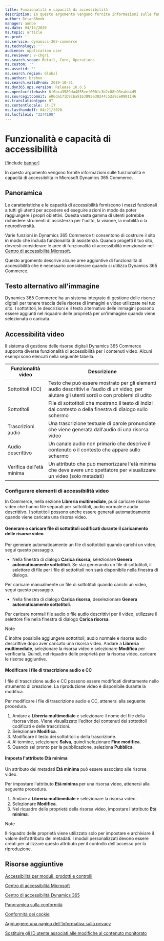 ```yaml
---
title: Funzionalità e capacità di accessibilità
description: In questo argomento vengono fornite informazioni sulle funzionalità e capacità di accessibilità in Microsoft Dynamics 365 Commerce.
author: BrianShook
manager: annbe
ms.date: 04/14/2020
ms.topic: article
ms.prod: ''
ms.service: dynamics-365-commerce
ms.technology: ''
audience: Application user
ms.reviewer: v-chgri
ms.search.scope: Retail, Core, Operations
ms.custom: ''
ms.assetid: ''
ms.search.region: Global
ms.author: brshoo
ms.search.validFrom: 2019-10-31
ms.dyn365.ops.version: Release 10.0.5
ms.openlocfilehash: 6f6bca3589da4055eef000fc3b2c88b93eabb4d5
ms.sourcegitcommit: e06da171b9cba8163893e30244c52a9ce0901146
ms.translationtype: HT
ms.contentlocale: it-IT
ms.lasthandoff: 04/21/2020
ms.locfileid: "3274190"
---
```

# <a name="accessibility-features-and-capabilities"></a>Funzionalità e capacità di accessibilità


[!include [banner](includes/banner.md)]

In questo argomento vengono fornite informazioni sulle funzionalità e capacità di accessibilità in Microsoft Dynamics 365 Commerce.

## <a name="overview"></a>Panoramica

Le caratteristiche e le capacità di accessibilità forniscono i mezzi funzionali a tutti gli utenti per accedere ed eseguire azioni in modo da poter raggiungere i propri obiettivi. Questa vasta gamma di utenti potrebbe richiedere strumenti di assistenza per l'udito, la visione, la mobilità o la neurodiversità.

Varie funzioni in Dynamics 365 Commerce ti consentono di costruire il sito in modo che includa funzionalità di assistenza. Quando progetti il tuo sito, dovresti considerare le aree di funzionalità di accessibilità menzionate nel [Centro di accessibilità Microsoft](https://www.microsoft.com/accessibility). 

Questo argomento descrive alcune aree aggiuntive di funzionalità di accessibilità che è necessario considerare quando si utilizza Dynamics 365 Commerce.

## <a name="image-alt-text"></a>Testo alternativo all'immagine

Dynamics 365 Commerce ha un sistema integrato di gestione delle risorse digitali per tenere traccia delle risorse di immagini e video utilizzate nel tuo sito. I sottotitoli, le descrizioni e il testo alternativo delle immagini possono essere aggiunti nel riquadro delle proprietà per un'immagine quando viene selezionata o caricata.

## <a name="video-accessibility"></a>Accessibilità video

Il sistema di gestione delle risorse digitali Dynamics 365 Commerce supporta diverse funzionalità di accessibilità per i contenuti video. Alcuni esempi sono elencati nella seguente tabella.

| Funzionalità video               | Descrizione |
|-----------------------------|-------------|
| Sottotitoli (CC)      | Testo che può essere mostrato per gli elementi audio descrittivi e l'audio di un video, per aiutare gli utenti sordi o con problemi di udito |
| Sottotitoli                   | File di sottotitoli che mostrano il testo di indizi dal contesto o della finestra di dialogo sullo schermo |
| Trascrizioni audio           | Una trascrizione testuale di parole pronunciate che viene generata dall'audio di una risorsa video |
| Audio descrittivo           | Un canale audio non primario che descrive il contenuto o il contesto che appare sullo schermo |
| Verifica dell'età minima            | Un attributo che può memorizzare l'età minima che deve avere uno spettatore per visualizzare un video (solo metadati) |

### <a name="configure-video-accessibility-elements"></a>Configurare elementi di accessibilità video

In Commerce, nella sezione **Libreria multimediale**, puoi caricare risorse video che hanno file separati per sottotitoli, audio normale e audio descrittivo. I sottotitoli possono anche essere generati automaticamente quando viene caricata una risorsa video.

#### <a name="generate-or-upload-closed-caption-files-during-video-asset-upload"></a>Generare o caricare file di sottotitoli codificati durante il caricamento delle risorse video

Per generare automaticamente un file di sottotitoli quando carichi un video, segui questo passaggio.

- Nella finestra di dialogo **Carica risorsa**, selezionare **Genera automaticamente sottotitoli**. Se stai generando un file di sottotitoli, il selettore di file per i file di sottotitoli non sarà disponibile nella finestra di dialogo.

Per caricare manualmente un file di sottotitoli quando carichi un video, segui questo passaggio.

- Nella finestra di dialogo **Carica risorsa**, deselezionare **Genera automaticamente sottotitoli**.

Per caricare normali file audio o file audio descrittivi per il video, utilizzare il selettore file nella finestra di dialogo **Carica risorsa**.

> [!NOTE]
> È inoltre possibile aggiungere sottotitoli, audio normale e risorse audio descrittive dopo aver caricato una risorsa video. Andare a **Libreria multimediale**, selezionare la risorsa video e selezionare **Modifica** per verificarla. Quindi, nel riquadro delle proprietà per la risorsa video, caricare le risorse aggiuntive.

#### <a name="edit-cc-and-audio-transcript-files"></a>Modificare i file di trascrizione audio e CC

I file di trascrizione audio e CC possono essere modificati direttamente nello strumento di creazione. La riproduzione video è disponibile durante la modifica.

Per modificare i file di trascrizione audio e CC, attenersi alla seguente procedura.

1. Andare a **Libreria multimediale** e selezionare il nome del file della risorsa video. Viene visualizzato l'editor dei contenuti dei sottotitoli codificati e delle trascrizioni.
1. Selezionare **Modifica**.
1. Modificare il testo dei sottotitoli o della trascrizione.
1. Al termine, selezionare **Salva**, quindi selezionare **Fine modifica**.
1. Quando sei pronto per la pubblicazione, seleziona **Pubblica**.

#### <a name="set-the-minimum-age-attribute"></a>Imposta l'attributo Età minima

Un attributo dei metadati **Età minima** può essere associato alle risorse video.

Per impostare l'attributo **Età minima** per una risorsa video, attenersi alla seguente procedura.

1. Andare a **Libreria multimediale** e selezionare la risorsa video.
1. Selezionare **Modifica**.
1. Nel riquadro delle proprietà della risorsa video, impostare l'attributo **Età minima**.

> [!NOTE]
> Il riquadro delle proprietà viene utilizzato solo per impostare e archiviare il valore dell'attributo dei metadati. I moduli personalizzati devono essere creati per utilizzare questo attributo per il controllo dell'accesso per la riproduzione.

## <a name="additional-resources"></a>Risorse aggiuntive

[Accessibilità per moduli, prodotti e controlli](https://docs.microsoft.com/dynamics365/unified-operations/dev-itpro/user-interface/enable-accessibility)

[Centro di accessibilità Microsoft](https://www.microsoft.com/accessibility)

[Centro di accessibilità Dynamics 365](https://docs.microsoft.com/dynamics365/get-started/accessibility/index)

[Panoramica sulla conformità](compliance-overview.md)

[Conformità dei cookie](cookie-compliance.md)

[Aggiungere una pagina dell'Informativa sulla privacy](add-privacy-page.md)

[Sostituire gli ID utente associati alle modifiche al contenuto monitorato](replace-IDs-tracked-changes.md)
